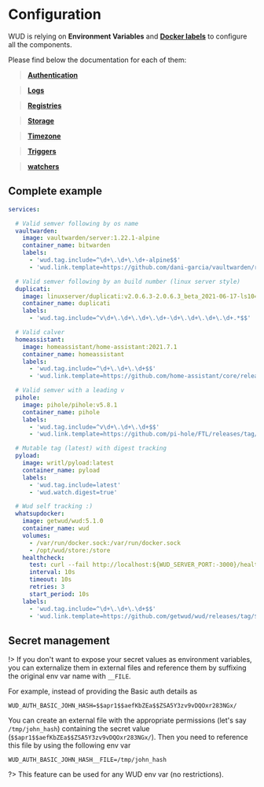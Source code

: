 # Configuration
WUD is relying on **Environment Variables** and **[Docker labels](https://docs.docker.com/config/labels-custom-metadata/)** to configure all the components.

Please find below the documentation for each of them:
> [**Authentication**](/configuration/authentications/)

> [**Logs**](/configuration/logs/)

> [**Registries**](/configuration/registries/)

> [**Storage**](/configuration/storage/)

> [**Timezone**](/configuration/timezone/)

> [**Triggers**](/configuration/triggers/)

> [**watchers**](/configuration/watchers/)

## Complete example

```yaml
services:

  # Valid semver following by os name
  vaultwarden:
    image: vaultwarden/server:1.22.1-alpine
    container_name: bitwarden
    labels:
      - 'wud.tag.include=^\d+\.\d+\.\d+-alpine$$'
      - 'wud.link.template=https://github.com/dani-garcia/vaultwarden/releases/tag/$${major}.$${minor}.$${patch}'

  # Valid semver following by an build number (linux server style)
  duplicati:
    image: linuxserver/duplicati:v2.0.6.3-2.0.6.3_beta_2021-06-17-ls104
    container_name: duplicati
    labels:
      - 'wud.tag.include=^v\d+\.\d+\.\d+\.\d+-\d+\.\d+\.\d+\.\d+.*$$'

  # Valid calver
  homeassistant:
    image: homeassistant/home-assistant:2021.7.1
    container_name: homeassistant
    labels:
      - 'wud.tag.include=^\d+\.\d+\.\d+$$'
      - 'wud.link.template=https://github.com/home-assistant/core/releases/tag/$${major}.$${minor}.$${patch}'

  # Valid semver with a leading v
  pihole:
    image: pihole/pihole:v5.8.1
    container_name: pihole
    labels:
      - 'wud.tag.include=^v\d+\.\d+\.\d+$$'
      - 'wud.link.template=https://github.com/pi-hole/FTL/releases/tag/v$${major}.$${minor}.$${patch}'

  # Mutable tag (latest) with digest tracking
  pyload:
    image: writl/pyload:latest
    container_name: pyload
    labels:
      - 'wud.tag.include=latest'
      - 'wud.watch.digest=true'

  # Wud self tracking :)
  whatsupdocker:
    image: getwud/wud:5.1.0
    container_name: wud
    volumes:
      - /var/run/docker.sock:/var/run/docker.sock
      - /opt/wud/store:/store
    healthcheck:
      test: curl --fail http://localhost:${WUD_SERVER_PORT:-3000}/health || exit 1
      interval: 10s
      timeout: 10s
      retries: 3
      start_period: 10s       
    labels:
      - 'wud.tag.include=^\d+\.\d+\.\d+$$'
      - 'wud.link.template=https://github.com/getwud/wud/releases/tag/$${major}.$${minor}.$${patch}'
```

## Secret management
!> If you don't want to expose your secret values as environment variables, you can externalize them in external files and reference them by suffixing the original env var name with `__FILE`.

For example, instead of providing the Basic auth details as
```
WUD_AUTH_BASIC_JOHN_HASH=$$apr1$$aefKbZEa$$ZSA5Y3zv9vDQOxr283NGx/
```

You can create an external file with the appropriate permissions (let's say `/tmp/john_hash`) containing the secret value (`$$apr1$$aefKbZEa$$ZSA5Y3zv9vDQOxr283NGx/`).
Then you need to reference this file by using the following env var
```
WUD_AUTH_BASIC_JOHN_HASH__FILE=/tmp/john_hash
```

?> This feature can be used for any WUD env var (no restrictions).
